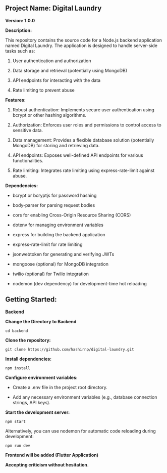 ﻿
  
  

## **Project Name: Digital Laundry**

  

**Version: 1.0.0**

  

**Description:**

This repository contains the source code for a Node.js backend application named Digital Laundry. The application is designed to handle server-side tasks such as:

  

1. User authentication and authorization

2. Data storage and retrieval (potentially using MongoDB)

3. API endpoints for interacting with the data

4. Rate limiting to prevent abuse

  

**Features:**

  

1. Robust authentication: Implements secure user authentication using bcrypt or other hashing algorithms.

2. Authorization: Enforces user roles and permissions to control access to sensitive data.

3. Data management: Provides a flexible database solution (potentially MongoDB) for storing and retrieving data.

4. API endpoints: Exposes well-defined API endpoints for various functionalities.

5. Rate limiting: Integrates rate limiting using express-rate-limit against abuse.

  

**Dependencies:**

  

- bcrypt or bcryptjs for password hashing

- body-parser for parsing request bodies

- cors for enabling Cross-Origin Resource Sharing (CORS)

- dotenv for managing environment variables

- express for building the backend application

- express-rate-limit for rate limiting

- jsonwebtoken for generating and verifying JWTs

- mongoose (optional) for MongoDB integration

- twilio (optional) for Twilio integration

- nodemon (dev dependency) for development-time hot reloading

  
  

## **Getting Started:**

  
**Backend**

**Change the Directory to Backend**

    cd backend

**Clone the repository:**

  

    git clone https://github.com/hashirnp/digital-laundry.git

  

**Install dependencies:**

  

    npm install

  
  

**Configure environment variables:**

  

- Create a .env file in the project root directory.

- Add any necessary environment variables (e.g., database connection strings, API keys).

  

**Start the development server:**

  

    npm start


Alternatively, you can use nodemon for automatic code reloading during development:

  

    npm run dev

  
  **Frontend will be added (Flutter Application)** 

**Accepting criticism without hesitation.**



